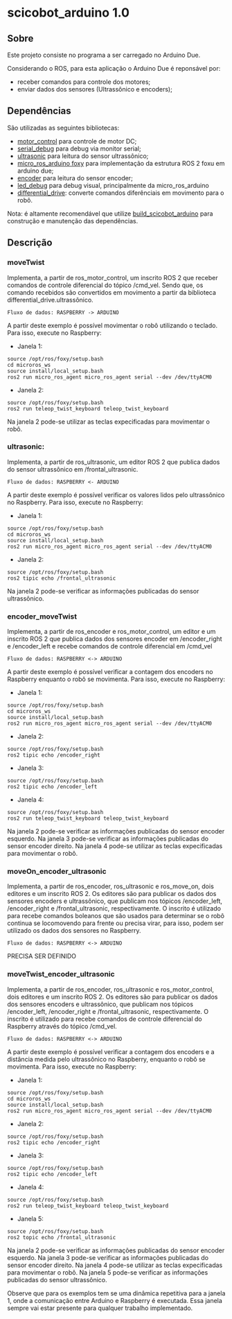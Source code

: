 # scicobot_arduino 1.0

## Sobre

Este projeto consiste no programa a ser carregado no Arduino Due.

Considerando o ROS, para esta aplicação o Arduino Due é reponsável por:
- receber comandos para controle dos motores;
- enviar dados dos sensores (Ultrassônico e encoders);

## Dependências 

São utilizadas as seguintes bibliotecas:

- [motor_control](https://github.com/SciCoBot/motor_control) para controle de motor DC; 
- [serial_debug](https://github.com/SciCoBot/serial_debug) para debug via monitor serial; 
- [ultrasonic](https://github.com/SciCoBot/ultrasonic) para leitura do sensor ultrassônico;
- [micro_ros_arduino foxy](https://github.com/micro-ROS/micro_ros_arduino/tree/foxy) para implementação da estrutura ROS 2 foxu em arduino due;
- [encoder](https://github.com/SciCoBot/encoder) para leitura do sensor encoder;
- [led_debug](https://github.com/SciCoBot/led_debug) para debug visual, principalmente da micro_ros_arduino
- [differential_drive](https://github.com/SciCoBot/differential_drive): converte comandos diferênciais em movimento para o robô.

Nota: é altamente recomendável que utilize [build_scicobot_arduino](https://github.com/SciCoBot/build_scicobot_arduino) para construção e manutenção das dependências.

## Descrição

### moveTwist

Implementa, a partir de ros_motor_control, um inscrito ROS 2 que receber comandos de controle diferencial do tópico /cmd_vel. Sendo que, os comando recebidos são convertidos em movimento a partir da biblioteca differential_drive.ultrassônico. 
```
Fluxo de dados: RASPBERRY -> ARDUINO
```
A partir deste exemplo é possível movimentar o robô utilizando o teclado. Para isso, execute no Raspberry:

- Janela 1:
```
source /opt/ros/foxy/setup.bash
cd microros_ws
source install/local_setup.bash
ros2 run micro_ros_agent micro_ros_agent serial --dev /dev/ttyACM0
```
- Janela 2:
```
source /opt/ros/foxy/setup.bash
ros2 run teleop_twist_keyboard teleop_twist_keyboard
```
Na janela 2 pode-se utilizar as teclas expecificadas para movimentar o robô.

### ultrasonic: 

Implementa, a partir de ros_ultrasonic, um editor ROS 2 que publica dados do sensor ultrassônico em /frontal_ultrasonic. 
```
Fluxo de dados: RASPBERRY <- ARDUINO
```
A partir deste exemplo é possível verificar os valores lidos pelo ultrassônico no Raspberry. Para isso, execute no Raspberry:

- Janela 1:
```
source /opt/ros/foxy/setup.bash
cd microros_ws
source install/local_setup.bash
ros2 run micro_ros_agent micro_ros_agent serial --dev /dev/ttyACM0
```
- Janela 2:
```
source /opt/ros/foxy/setup.bash
ros2 tipic echo /frontal_ultrasonic
```
Na janela 2 pode-se verificar as informações publicadas do sensor ultrassônico.

### encoder_moveTwist 

Implementa, a partir de ros_encoder e ros_motor_control, um editor e um inscrito ROS 2 que publica dados dos sensores encoder em /encoder_right e /encoder_left e recebe comandos de controle diferencial em /cmd_vel
```
Fluxo de dados: RASPBERRY <-> ARDUINO
```
A partir deste exemplo é possível verificar a contagem dos encoders no Raspberry enquanto o robô se movimenta. Para isso, execute no Raspberry:
 
- Janela 1:
```
source /opt/ros/foxy/setup.bash
cd microros_ws
source install/local_setup.bash
ros2 run micro_ros_agent micro_ros_agent serial --dev /dev/ttyACM0
```
- Janela 2:
```
source /opt/ros/foxy/setup.bash
ros2 tipic echo /encoder_right
```
- Janela 3:
```
source /opt/ros/foxy/setup.bash
ros2 tipic echo /encoder_left
```
- Janela 4:
```
source /opt/ros/foxy/setup.bash
ros2 run teleop_twist_keyboard teleop_twist_keyboard
```
Na janela 2 pode-se verificar as informações publicadas do sensor encoder esquerdo.
Na janela 3 pode-se verificar as informações publicadas do sensor encoder direito.
Na janela 4 pode-se utilizar as teclas expecificadas para movimentar o robô.

### moveOn_encoder_ultrasonic

Implementa, a partir de ros_encoder, ros_ultrasonic e ros_move_on, dois editores e um inscrito ROS 2. Os editores são para publicar os dados dos sensores encoders e ultrassônico, que publicam nos tópicos /encoder_left, /encoder_right e /frontal_ultrasonic, respectivamente. O inscrito é utilizado para recebe comandos boleanos que são usados para determinar se o robô continua se locomovendo para frente ou precisa virar, para isso, podem ser utilizado os dados dos sensores no Raspberry.
```
Fluxo de dados: RASPBERRY <-> ARDUINO
```
PRECISA SER DEFINIDO

### moveTwist_encoder_ultrasonic

Implementa, a partir de ros_encoder, ros_ultrasonic e ros_motor_control, dois editores e um inscrito ROS 2. Os editores são para publicar os dados dos sensores encoders e ultrassônico, que publicam nos tópicos /encoder_left, /encoder_right e /frontal_ultrasonic, respectivamente. O inscrito é utilizado para recebe comandos de controle diferencial do Raspberry através do tópico /cmd_vel.
```
Fluxo de dados: RASPBERRY <-> ARDUINO
```
A partir deste exemplo é possível verificar a contagem dos encoders e a distância medida pelo ultrassônico no Raspberry, enquanto o robô se movimenta. Para isso, execute no Raspberry:
 
- Janela 1:
```
source /opt/ros/foxy/setup.bash
cd microros_ws
source install/local_setup.bash
ros2 run micro_ros_agent micro_ros_agent serial --dev /dev/ttyACM0
```
- Janela 2:
```
source /opt/ros/foxy/setup.bash
ros2 tipic echo /encoder_right
```
- Janela 3:
```
source /opt/ros/foxy/setup.bash
ros2 tipic echo /encoder_left
```
- Janela 4:
```
source /opt/ros/foxy/setup.bash
ros2 run teleop_twist_keyboard teleop_twist_keyboard
```
- Janela 5:
```
source /opt/ros/foxy/setup.bash
ros2 topic echo /frontal_ultrasonic
```
Na janela 2 pode-se verificar as informações publicadas do sensor encoder esquerdo.
Na janela 3 pode-se verificar as informações publicadas do sensor encoder direito.
Na janela 4 pode-se utilizar as teclas expecificadas para movimentar o robô.
Na janela 5 pode-se verificar as informações publicadas do sensor ultrassônico.
















Observe que para os exemplos tem se uma dinâmica repetitiva para a janela 1, onde a comunicação entre Arduino e Raspberry é executada. Essa janela sempre vai estar presente para qualquer trabalho implementado.
